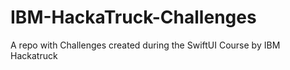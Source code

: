 # IBM-HackaTruck-Challenges
A repo with Challenges created during the SwiftUI Course by IBM Hackatruck
